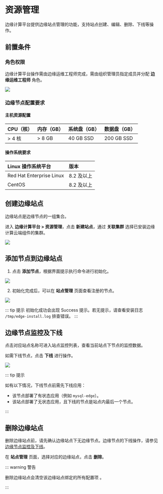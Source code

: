 # 资源管理

边缘计算平台提供边缘站点管理的功能，支持站点创建、编辑、删除、下线等操作。

## 前置条件

### 角色权限

边缘计算平台操作需由边缘运维工程师完成，需由组织管理员指定成员并分配 **边缘运维工程师** 角色。

![](http://terminus-paas.oss-cn-hangzhou.aliyuncs.com/paas-doc/2021/08/18/4551c6d4-7702-4576-a836-e56dd91ae999.png)

### 边缘节点配置要求

#### 主机资源配置

| CPU（核） | 内存（GB） | 系统盘（GB） | 数据盘（GB） |
| :------ | :------ | :-------- | :-------- |
| > 4 核    | > 8 GB   | 40 GB SSD | 200 GB SSD |

#### 操作系统要求

| Linux 操作系统平台       | 版本       |
| :----------------------- | :--------- |
| Red Hat Enterprise Linux | 8.2 及以上 |
| CentOS                   | 8.2 及以上 |

## 创建边缘站点

边缘站点是边缘节点的一组集合。

进入 **边缘计算平台 > 资源管理**，点击 **新建站点**，通过 **关联集群** 选择已安装边缘计算云端组件的集群。

![](http://terminus-paas.oss-cn-hangzhou.aliyuncs.com/paas-doc/2021/08/18/562c4a86-d1ad-46ab-abf3-d7ace66b6492.png)

## 添加节点到边缘站点

1. 点击 **添加节点**，根据界面提示执行命令进行初始化。

![](http://terminus-paas.oss-cn-hangzhou.aliyuncs.com/paas-doc/2021/08/18/6b9b610d-2810-4ffc-b519-a4ffd808e54f.png)

2. 初始化完成后，可以在 **站点管理** 页面查看注册的节点。

![](http://terminus-paas.oss-cn-hangzhou.aliyuncs.com/paas-doc/2021/08/18/e7645b45-dbce-47cf-844b-fce79cf03233.png)

::: tip 提示
初始化成功会出现 Success 提示。若无提示，请查看安装日志 `/tmp/edge-install.log` 排查错误。
:::

## 边缘节点监控及下线

点击对应站点名称可进入站点监控列表，查看当前站点下节点的监控数据。

如需下线节点，点击 **下线** 进行操作。

![](http://terminus-paas.oss-cn-hangzhou.aliyuncs.com/paas-doc/2021/08/18/0c233c6f-7e77-4e20-bc74-f19289a6880c.png)

::: tip 提示

如有以下情况，下线节点前需先下线应用：

- 该节点部署了有状态应用（例如 `mysql-edge`）。
- 该站点部署了无状态应用，且下线的节点是站点内最后一个节点。

::: 

## 删除边缘站点

删除边缘站点前，请先确认边缘站点下无边缘节点。边缘节点的下线操作，请参见 [边缘节点监控及下线](#边缘节点监控及下线)。

在 **站点管理** 页面，选择对应的边缘站点，点击 **删除**。

::: warning 警告

删除边缘站点会清空该边缘站点绑定的所有配置项 。

:::
